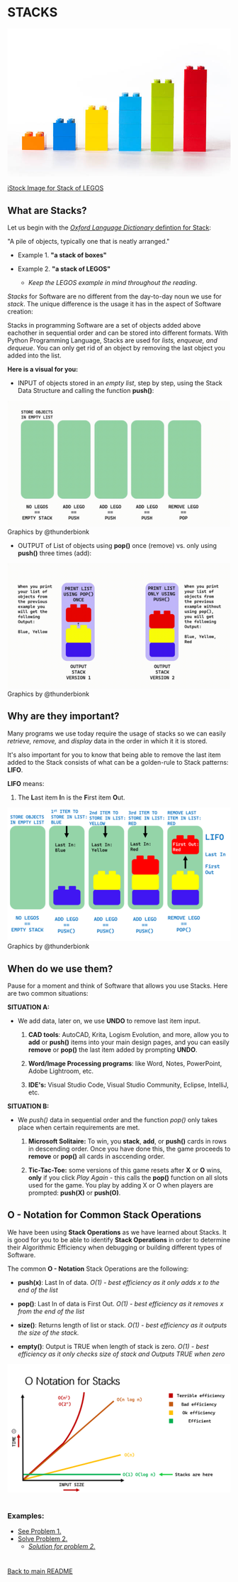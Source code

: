 # STACKS
![MENU](../IMAGES/STACK/lego_stack.jpg)

<h9>[iStock Image for Stack of LEGOS](https://www.istockphoto.com/photo/chart-from-lego-gm458114131-19528858)</h9>


<h2>What are Stacks?</h2>

Let us begin with the [*Oxford Language Dictionary* defintion for Stack](https://www.google.com/search?q=stack+definition&rlz=1C1JZAP_esUS929US929&oq=stack+definition&aqs=chrome..69i57j0i20i263i512j0i512l7j0i20i263i512.2875j1j4&sourceid=chrome&ie=UTF-8): 

"A pile of objects, typically one that is neatly arranged."

- Example 1.
**"a stack of boxes"**

- Example 2.
**"a stack of LEGOS"**
    - *Keep the LEGOS example in mind throughout the reading*.


 *Stacks* for Software are no different from the day-to-day noun we use for *stack*. The unique difference is the usage it has in the aspect of Software creation:

 Stacks in programming Software are a set of objects added above eachother in sequential order and can be stored into different formats. With Python Programming Language, Stacks are used for *lists, enqueue, and dequeue*. You can only get rid of an object by removing the last object you added into the list. 

 **Here is a visual for you:**

 - INPUT of objects stored in an *empty list*, step by step, using the Stack Data Structure and calling the function **push()**:

![Stack Input](../IMAGES/STACK/Stacks-Input.gif)
<h9> Graphics by @thunderbionk </h9>


 
 - OUTPUT of List of objects using **pop()** once (remove) vs. only using **push()** three times (add):

 
![Stack Output](../IMAGES/STACK/Stacks-Output.gif)
<h9> Graphics by @thunderbionk </h9>


<h2>Why are they important?</h2>

Many programs we use today require the usage of stacks so we can easily *retrieve, remove,* and *display* data in the order in which it it is stored.

It's also important for you to know that being able to remove the last item added to the Stack consists of what can be a golden-rule to Stack patterns: **LIFO**.

**LIFO** means:
1. The **L**ast item **I**n is the **F**irst item **O**ut.

![LIFO](../IMAGES/STACK/LIFO.png)
<h9> Graphics by @thunderbionk </h9>


<h2>When do we use them?</h2>

Pause for a moment and think of Software that allows you use Stacks. Here are two common situations:

**SITUATION A:**
-  We add data, later on, we use **UNDO** to remove last item input.

    1. **CAD tools**: AutoCAD, Krita, Logism Evolution, and more, allow you to **add** or **push()** items into your main design pages, and you can easily **remove** or **pop()** the last item added by prompting  **UNDO**. 
    2. **Word/Image Processing programs**: like Word, Notes, PowerPoint, Adobe Lightroom, etc.

    3. **IDE's:** Visual Studio Code, Visual Studio Community, Eclipse, IntelliJ, etc.
    

**SITUATION B:**

- We *push()* data in sequential order and the function *pop()* only takes place when certain requirements are met.
    1. **Microsoft Solitaire:** To win, you **stack**, **add**, or **push()** cards in rows in descending order. Once you have done this, the game proceeds to **remove** or **pop()** all cards in asccending  order.

    2. **Tic-Tac-Toe:** some versions of this game resets after **X** or **O** wins, **only** if you click *Play Again* - this calls the **pop()** function on all slots used for the game. You play by adding X or O when players are prompted: **push(X)** or **push(O)**.


<h2> O - Notation for Common Stack Operations </h2>

We have been using **Stack Operations** as we have learned about Stacks. It is good for you to be able to identify **Stack Operations** in order to determine their Algorithmic Efficiency when debugging or building different types of Software. 

The common **O - Notation** Stack Operations are the following:

- **push(x)**: Last In of data. *O(1) - best efficiency as it only adds x to the end of the list*
    
- **pop()**: Last In of data is First Out. *O(1) - best efficiency as it removes x from the end of the list*
    
- **size()**: Returns length of list or stack. *O(1) - best efficiency as it outputs the size of the stack.*
    
- **empty()**: Output is TRUE when length of stack is zero. *O(1) - best efficiency as it only checks size of stack and Outputs TRUE when zero*
    
![O_notation Stacks](/IMAGES/STACK/O_notation.png)

# <h3> Examples:</h3>

- [See Problem 1.](2.STACK_PROBLEM_1.py)
- [Solve Problem 2.](3.STACK_PROBLEM_2.py)
    - [*Solution for problem 2.*](4.SOLUTION_PROBLEM_2.py)

#
[Back to main README](../README.md)

